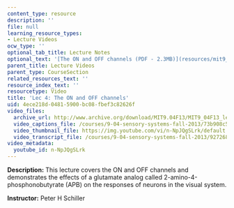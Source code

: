```yaml
---
content_type: resource
description: ''
file: null
learning_resource_types:
- Lecture Videos
ocw_type: ''
optional_tab_title: Lecture Notes
optional_text: '[The ON and OFF channels (PDF - 2.3MB)](resources/mit9_04f13_vis4)'
parent_title: Lecture Videos
parent_type: CourseSection
related_resources_text: ''
resource_index_text: ''
resourcetype: Video
title: 'Lec 4: The ON and OFF channels'
uid: 4ece218d-0481-5900-bc08-fbef3c82626f
video_files:
  archive_url: http://www.archive.org/download/MIT9.04F13/MIT9_04F13_lec04_300k.mp4
  video_captions_file: /courses/9-04-sensory-systems-fall-2013/73b908c58ac25ca8b01e5ba7cb4e5a7c_n-NpJQgSLrk.vtt
  video_thumbnail_file: https://img.youtube.com/vi/n-NpJQgSLrk/default.jpg
  video_transcript_file: /courses/9-04-sensory-systems-fall-2013/92726880e708351fa4330a6c60e243e6_n-NpJQgSLrk.pdf
video_metadata:
  youtube_id: n-NpJQgSLrk
---
```


**Description:** This lecture covers the ON and OFF channels and demonstrates the effects of a glutamate analog called 2-amino-4-phosphonobutyrate (APB) on the responses of neurons in the visual system.

**Instructor:** Peter H Schiller